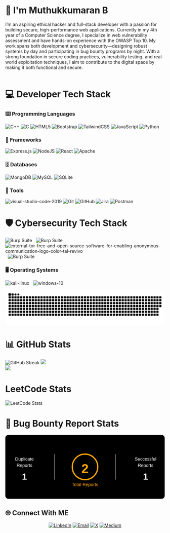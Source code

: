 # 👋 I'm Muthukkumaran B
I’m an aspiring ethical hacker and full-stack developer with a passion for building secure, high-performance web applications. Currently in my 4th year of a Computer Science degree, I specialize in web vulnerability assessment and have hands-on experience with the OWASP Top 10. My work spans both development and cybersecurity—designing robust systems by day and participating in bug bounty programs by night. With a strong foundation in secure coding practices, vulnerability testing, and real-world exploitation techniques, I aim to contribute to the digital space by making it both functional and secure.<br><br>

# 💻 Developer Tech Stack
### ⌨️​ Programming Languages
![C++](https://img.shields.io/badge/c++-%2300599C.svg?style=for-the-badge&logo=c%2B%2B&logoColor=white) ![C](https://img.shields.io/badge/c-%2300599C.svg?style=for-the-badge&logo=c&logoColor=white) ![HTML5](https://img.shields.io/badge/html5-%23E34F26.svg?style=for-the-badge&logo=html5&logoColor=white) ![Bootstrap](https://img.shields.io/badge/bootstrap-%238511FA.svg?style=for-the-badge&logo=bootstrap&logoColor=white) ![TailwindCSS](https://img.shields.io/badge/tailwindcss-%2338B2AC.svg?style=for-the-badge&logo=tailwind-css&logoColor=white) ![JavaScript](https://img.shields.io/badge/javascript-%23323330.svg?style=for-the-badge&logo=javascript&logoColor=%23F7DF1E) ![Python](https://img.shields.io/badge/python-3670A0?style=for-the-badge&logo=python&logoColor=ffdd54) 

### 🧰 Frameworks
![Express.js](https://img.shields.io/badge/express.js-%23404d59.svg?style=for-the-badge&logo=express&logoColor=%2361DAFB) ![NodeJS](https://img.shields.io/badge/node.js-6DA55F?style=for-the-badge&logo=node.js&logoColor=white) ![React](https://img.shields.io/badge/react-%2320232a.svg?style=for-the-badge&logo=react&logoColor=%2361DAFB) ![Apache](https://img.shields.io/badge/apache-%23D42029.svg?style=for-the-badge&logo=apache&logoColor=white) 

### 🗄️ Databases
![MongoDB](https://img.shields.io/badge/MongoDB-%234ea94b.svg?style=for-the-badge&logo=mongodb&logoColor=white) ![MySQL](https://img.shields.io/badge/mysql-4479A1.svg?style=for-the-badge&logo=mysql&logoColor=white) ![SQLite](https://img.shields.io/badge/sqlite-%2307405e.svg?style=for-the-badge&logo=sqlite&logoColor=white) 

### 🔧 Tools
<img width="40" height="40" src="https://img.icons8.com/color/48/visual-studio-code-2019.png" alt="visual-studio-code-2019"/> ![Git](https://img.shields.io/badge/git-%23F05033.svg?style=for-the-badge&logo=git&logoColor=white) ![GitHub](https://img.shields.io/badge/github-%23121011.svg?style=for-the-badge&logo=github&logoColor=white) ![Jira](https://img.shields.io/badge/jira-%230A0FFF.svg?style=for-the-badge&logo=jira&logoColor=white) ![Postman](https://img.shields.io/badge/Postman-FF6C37?style=for-the-badge&logo=postman&logoColor=white) 


# 🛡️ Cybersecurity Tech Stack
<img src="https://encrypted-tbn0.gstatic.com/images?q=tbn:ANd9GcQSUqXIfMA5SWejplac2niPnKswtWJYB7Ev_w&s" alt="Burp Suite" height="45" width="45"/> &nbsp; <img src="https://encrypted-tbn0.gstatic.com/images?q=tbn:ANd9GcScS_FtZSlbRSlIlBJgrm1veErbEBtLG1_FGg&s" alt="Burp Suite" height="45" width="45"/>  &nbsp; <img width="45" height="45" src="https://img.icons8.com/external-tal-revivo-color-tal-revivo/24/external-tor-free-and-open-source-software-for-enabling-anonymous-communication-logo-color-tal-revivo.png" alt="external-tor-free-and-open-source-software-for-enabling-anonymous-communication-logo-color-tal-revivo"/>  &nbsp;  <img src="https://srv.latostadora.com/designall.dll/nmap-logo-black-and-red-black-girl-white-sleeveless-shirt--i:14138558855014138520;d:588550;w:240;b:FFFFFF;m:1.jpg" alt="Burp Suite" height="45" width="45"/> 

### 🖥️ Operating Systems 
<img width="52" height="52" src="https://img.icons8.com/plasticine/100/kali-linux.png" alt="kali-linux"/> &nbsp; <img width="48" height="48" src="https://img.icons8.com/fluency/48/windows-10.png" alt="windows-10"/>

<picture>
  <source media="(prefers-color-scheme: dark)" srcset="https://raw.githubusercontent.com/Muthu39/Muthu39/output/github-snake-dark.svg" />
  <source media="(prefers-color-scheme: light)" srcset="https://raw.githubusercontent.com/Muthu39/Muthu39/output/github-snake.svg" />
  <img alt="github-snake" src="https://raw.githubusercontent.com/Muthu39/Muthu39/output/github-snake.svg" />
</picture>

# 📊 GitHub Stats
![GitHub Streak](https://github-readme-streak-stats.herokuapp.com/?user=Muthu39&theme=dark)
![](https://nirzak-streak-stats.vercel.app/?user=Muthu39&theme=dark&hide_border=false)<br/>
![](https://github-readme-stats.vercel.app/api/top-langs/?username=Muthu39&theme=dark&hide_border=false&include_all_commits=true&count_private=false&layout=compact)

# LeetCode Stats
![LeetCode Stats](https://leetcard.jacoblin.cool/muthu003?theme=dark&font=Manrope&ext=activity)

# 🐞 Bug Bounty Report Stats
[![SVG Report](https://raw.githubusercontent.com/Muthu39/Bug-Bounty-Reports/main/report-temp.svg)](https://github.com/Muthu39/Bug-Bounty-Reports)

## 🌐 Connect With ME
<div align="center">

[![LinkedIn](https://img.shields.io/badge/LinkedIn-%230077B5.svg?logo=linkedin&logoColor=white)](https://www.linkedin.com/in/bmk03/) [![Email](https://img.shields.io/badge/Email-D14836?logo=gmail&logoColor=white)](mailto:muthukkumaran003@gmail.com)  [![X](https://img.shields.io/badge/X-black.svg?logo=X&logoColor=white)](https://x.com/@_muthu_003_) [![Medium](https://img.shields.io/badge/Medium-12100E?logo=medium&logoColor=white)](https://medium.com/@@bmkmuthu003) 

</div>

